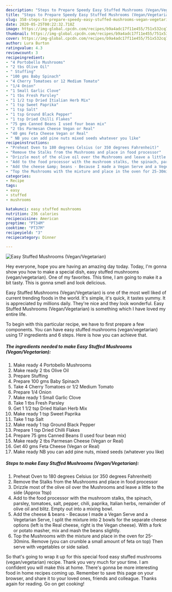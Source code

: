 ```yaml
---
description: "Steps to Prepare Speedy Easy Stuffed Mushrooms (Vegan/Vegetarian)"
title: "Steps to Prepare Speedy Easy Stuffed Mushrooms (Vegan/Vegetarian)"
slug: 358-steps-to-prepare-speedy-easy-stuffed-mushrooms-vegan-vegetarian
date: 2020-05-25T00:22:32.718Z
image: https://img-global.cpcdn.com/recipes/b9a4adc17f11e455/751x532cq70/easy-stuffed-mushrooms-veganvegetarian-recipe-main-photo.jpg
thumbnail: https://img-global.cpcdn.com/recipes/b9a4adc17f11e455/751x532cq70/easy-stuffed-mushrooms-veganvegetarian-recipe-main-photo.jpg
cover: https://img-global.cpcdn.com/recipes/b9a4adc17f11e455/751x532cq70/easy-stuffed-mushrooms-veganvegetarian-recipe-main-photo.jpg
author: Lura Burton
ratingvalue: 4.3
reviewcount: 3
recipeingredient:
- "4 Portobello Mushrooms"
- "2 tbs Olive Oil"
- " Stuffing"
- "100 gms Baby Spinach"
- "4 Cherry Tomatoes or 12 Medium Tomato"
- "1/4 Onion"
- "1 Small Garlic Clove"
- "1 tbs Fresh Parsley"
- "1 1/2 tsp Dried Itialian Herb Mix"
- "1 tsp Sweet Paprika"
- "1 tsp Salt"
- "1 tsp Ground Black Pepper"
- "1 tsp Dried Chilli Flakes"
- "75 gms Canned Beans I used four bean mix"
- "2 tbs Parmesan Cheese Vegan or Real"
- "40 gms Feta Cheese Vegan or Real"
- " NB you can add pine nuts mixed seeds whatever you like"
recipeinstructions:
- "Preheat Oven to 180 degrees Celsius (or 350 degrees Fahrenheit)"
- "Remove the Stalks from the Mushrooms and place in food processor"
- "Drizzle most of the olive oil over the Mushrooms and leave a little to the side (Approx 1tsp)"
- "Add to the food processor with the mushroom stalks, the spinach, parsley, tomatoes, salt, pepper, chili, paprika, Italian herbs, remainder of olive oil and blitz. Empty out into a mixing bowl."
- "Add the cheese &amp; beans - Because I made a Vegan Serve and a Vegetarian Serve, I split the mixture into 2 bowls for the separate cheese options (left is the Real cheese, right is the Vegan cheese). With a fork or potato masher, mix and mash the beans slightly."
- "Top the Mushrooms with the mixture and place in the oven for 25-30mins. Remove (you can crumble a small amount of feta on top) Then serve with vegetables or side salad."
categories:
- Recipe
tags:
- easy
- stuffed
- mushrooms

katakunci: easy stuffed mushrooms 
nutrition: 236 calories
recipecuisine: American
preptime: "PT34M"
cooktime: "PT37M"
recipeyield: "3"
recipecategory: Dinner

---
```



![Easy Stuffed Mushrooms (Vegan/Vegetarian)](https://img-global.cpcdn.com/recipes/b9a4adc17f11e455/751x532cq70/easy-stuffed-mushrooms-veganvegetarian-recipe-main-photo.jpg)

Hey everyone, hope you are having an amazing day today. Today, I'm gonna show you how to make a special dish, easy stuffed mushrooms (vegan/vegetarian). One of my favorites. This time, I am going to make it a bit tasty. This is gonna smell and look delicious.



Easy Stuffed Mushrooms (Vegan/Vegetarian) is one of the most well liked of current trending foods in the world. It's simple, it's quick, it tastes yummy. It is appreciated by millions daily. They're nice and they look wonderful. Easy Stuffed Mushrooms (Vegan/Vegetarian) is something which I have loved my entire life.


To begin with this particular recipe, we have to first prepare a few components. You can have easy stuffed mushrooms (vegan/vegetarian) using 17 ingredients and 6 steps. Here is how you can achieve that.

<!--inarticleads1-->

##### The ingredients needed to make Easy Stuffed Mushrooms (Vegan/Vegetarian):

1. Make ready 4 Portobello Mushrooms
1. Make ready 2 tbs Olive Oil
1. Prepare  Stuffing
1. Prepare 100 gms Baby Spinach
1. Take 4 Cherry Tomatoes or 1/2 Medium Tomato
1. Prepare 1/4 Onion
1. Make ready 1 Small Garlic Clove
1. Take 1 tbs Fresh Parsley
1. Get 1 1/2 tsp Dried Itialian Herb Mix
1. Make ready 1 tsp Sweet Paprika
1. Take 1 tsp Salt
1. Make ready 1 tsp Ground Black Pepper
1. Prepare 1 tsp Dried Chilli Flakes
1. Prepare 75 gms Canned Beans (I used four bean mix)
1. Make ready 2 tbs Parmesan Cheese (Vegan or Real)
1. Get 40 gms Feta Cheese (Vegan or Real)
1. Make ready  NB you can add pine nuts, mixed seeds (whatever you like)




<!--inarticleads2-->

##### Steps to make Easy Stuffed Mushrooms (Vegan/Vegetarian):

1. Preheat Oven to 180 degrees Celsius (or 350 degrees Fahrenheit)
1. Remove the Stalks from the Mushrooms and place in food processor
1. Drizzle most of the olive oil over the Mushrooms and leave a little to the side (Approx 1tsp)
1. Add to the food processor with the mushroom stalks, the spinach, parsley, tomatoes, salt, pepper, chili, paprika, Italian herbs, remainder of olive oil and blitz. Empty out into a mixing bowl.
1. Add the cheese &amp; beans - Because I made a Vegan Serve and a Vegetarian Serve, I split the mixture into 2 bowls for the separate cheese options (left is the Real cheese, right is the Vegan cheese). With a fork or potato masher, mix and mash the beans slightly.
1. Top the Mushrooms with the mixture and place in the oven for 25-30mins. Remove (you can crumble a small amount of feta on top) Then serve with vegetables or side salad.




So that's going to wrap it up for this special food easy stuffed mushrooms (vegan/vegetarian) recipe. Thank you very much for your time. I am confident you will make this at home. There's gonna be more interesting food in home recipes coming up. Remember to save this page on your browser, and share it to your loved ones, friends and colleague. Thanks again for reading. Go on get cooking!
